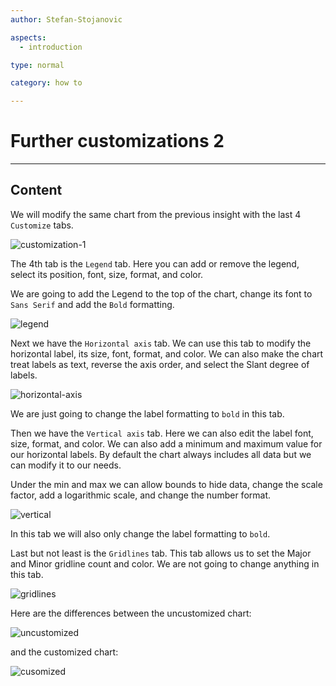 ```yaml
---
author: Stefan-Stojanovic

aspects:
  - introduction

type: normal

category: how to

---
```


# Further customizations 2

---
## Content

We will modify the same chart from the previous insight with the last 4 `Customize` tabs.

![customization-1](https://img.enkipro.com/227c843860c60bb62288a9546c1d067b.png)

The 4th tab is the `Legend` tab. Here you can add or remove the legend, select its position, font, size, format, and color.

We are going to add the Legend to the top of the chart, change its font to `Sans Serif` and add the `Bold` formatting.

![legend](https://img.enkipro.com/3af131f04ab23f8f0048ca597358558b.png)

Next we have the `Horizontal axis` tab. We can use this tab to modify the horizontal label, its size, font, format, and color. We can also make the chart treat labels as text, reverse the axis order, and select the Slant degree of labels.

![horizontal-axis](https://img.enkipro.com/32939d1aa850f37458c5528f599e72fe.png)

We are just going to change the label formatting to `bold` in this tab.

Then we have the `Vertical axis` tab. Here we can also edit the label font, size, format, and color. We can also add a minimum and maximum value for our horizontal labels. By default the chart always includes all data but we can modify it to our needs.

Under the min and max we can allow bounds to hide data, change the scale factor, add a logarithmic scale, and change the number format.

![vertical](https://img.enkipro.com/e3bd12da4f4864f2526bf3c88a7801aa.png)

In this tab we will also only change the label formatting to `bold`.

Last but not least is the `Gridlines` tab. This tab allows us to set the Major and Minor gridline count and color. We are not going to change anything in this tab.

![gridlines](https://img.enkipro.com/dd044652492433e9acbe3334a3d3b033.png)

Here are the differences between the uncustomized chart:

![uncustomized](https://img.enkipro.com/f521450382c5eab303d5c64dba490283.png)

and the customized chart:

![cusomized](https://img.enkipro.com/f973d027642252efaf29171e82e8e828.png)
